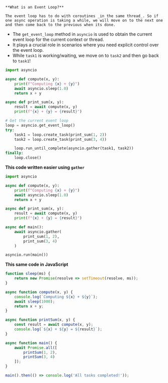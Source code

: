 ```ad-question
**What is an Event Loop?**

The event loop has to do with coroutines _in the same thread_. So if one async operation is taking a while, we will move on to the next one and then come back to the previous when its done.
```


- The `get_event_loop` method in `asyncio` is used to obtain the current event loop for the current context or thread. 
- It plays a crucial role in scenarios where you need explicit control over the event loop.
- While `task1` is working/waiting, we move on to `task2` and then go back to `task1`!

```python
import asyncio

async def compute(x, y):
    print(f"Computing {x} + {y}")
    await asyncio.sleep(1.0)
    return x + y

async def print_sum(x, y):
    result = await compute(x, y)
    print(f"{x} + {y} = {result}")

# Get the current event loop
loop = asyncio.get_event_loop() 
try:
    task1 = loop.create_task(print_sum(1, 2))
    task2 = loop.create_task(print_sum(3, 4))

    loop.run_until_complete(asyncio.gather(task1, task2))
finally:
    loop.close()


```

**This code written easier using `gather`**

```python
import asyncio

async def compute(x, y):
    print(f"Computing {x} + {y}")
    await asyncio.sleep(1.0)
    return x + y

async def print_sum(x, y):
    result = await compute(x, y)
    print(f"{x} + {y} = {result}")

async def main():
    await asyncio.gather(
        print_sum(1, 2),
        print_sum(3, 4)
    )

asyncio.run(main())

```

**This same code in JavaScript**

```js
function sleep(ms) {
    return new Promise(resolve => setTimeout(resolve, ms));
}

async function compute(x, y) {
    console.log(`Computing ${x} + ${y}`);
    await sleep(1000);
    return x + y;
}

async function printSum(x, y) {
    const result = await compute(x, y);
    console.log(`${x} + ${y} = ${result}`);
}

async function main() {
    await Promise.all([
        printSum(1, 2),
        printSum(3, 4)
    ]);
}

main().then(() => console.log('All tasks completed!'));

```
